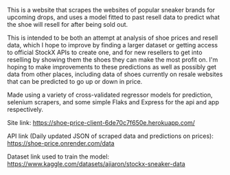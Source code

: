This is a website that scrapes the websites of popular sneaker brands for upcoming drops, and uses a model fitted to past resell data to predict what the shoe will resell for after being sold out.

This is intended to be both an attempt at analysis of shoe prices and resell data, which I hope to improve by finding a larger dataset or getting access to official StockX APIs to create one, and for new resellers to get into reselling by showing them the shoes they can make the most profit on. I'm hoping to make improvements to these predictions as well as possibly get data from other places, including data of shoes currently on resale websites that can be predicted to go up or down in price. 

Made using a variety of cross-validated regressor models for prediction, selenium scrapers, and some simple Flaks and Express for the api and app respectively.

Site link: https://shoe-price-client-6de70c7f650e.herokuapp.com/

API link (Daily updated JSON of scraped data and predictions on prices): https://shoe-price.onrender.com/data

Dataset link used to train the model: https://www.kaggle.com/datasets/ajiaron/stockx-sneaker-data
